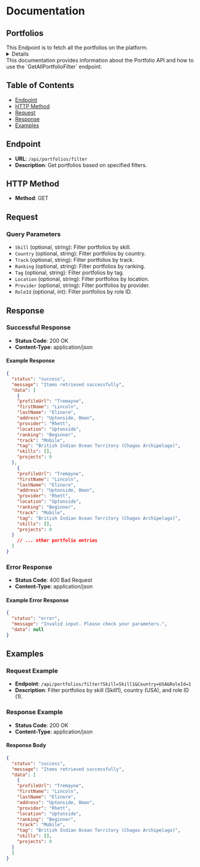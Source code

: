 # Documentation

## Portfolios

<summary>
This Endpoint is to fetch all the portfolios on the platform.
</summary>

<details>

### Get All Portfolios

- **GET** : `/api/explore/GetAllPortfolio` returns 
  ```
  {
  "data": [
    {
    "profileUrl": "Tremayne",
    "firstName": "Lincoln",
    "lastName": "Elinore",
    "address": "Uptonside, Oman",
    "provider": "Rhett",
    "location": "Uptonside",
    "ranking": "Beginner",
    "track": "Mobile",
    "tag": "British Indian Ocean Territory (Chagos Archipelago)",
    "skills": [],
    "projects": 0
  },
  {
    "profileUrl": "Tremayne",
    "firstName": "Lincoln",
    "lastName": "Elinore",
    "address": "Uptonside, Oman",
    "provider": "Rhett",
    "location": "Uptonside",
    "ranking": "Beginner",
    "track": "Mobile",
    "tag": "British Indian Ocean Territory (Chagos Archipelago)",
    "skills": [],
    "projects": 0
  }
    
  ],
  "message": "Items retireved successfully",
  "isSuccessful": true,
  "statusCode": 200
    }
  ```

- **GET** : `/api/explore/search/Jaclyn` returns
```
{
  "data": [
    {
    "profileUrl": "Tremayne",
    "firstName": "Lincoln",
    "lastName": "Elinore",
    "address": "Uptonside, Oman",
    "provider": "Rhett",
    "location": "Uptonside",
    "ranking": "Beginner",
    "track": "Mobile",
    "tag": "British Indian Ocean Territory (Chagos Archipelago)",
    "skills": [],
    "projects": 0
  }
  ],
  "message": "Items retireved successfully",
  "isSuccessful": true,
  "statusCode": 200
}
``` 


</details>
<summary>
This documentation provides information about the Portfolio API and how to use the `GetAllPortfolioFilter` endpoint.
</summary>

<detail>

## Table of Contents

- [Endpoint](#endpoint)
- [HTTP Method](#http-method)
- [Request](#request)
- [Response](#response)
- [Examples](#examples)

## Endpoint

- **URL**: `/api/portfolios/filter`
- **Description**: Get portfolios based on specified filters.

## HTTP Method

- **Method**: GET

## Request

### Query Parameters

- `Skill` (optional, string): Filter portfolios by skill.
- `Country` (optional, string): Filter portfolios by country.
- `Track` (optional, string): Filter portfolios by track.
- `Ranking` (optional, string): Filter portfolios by ranking.
- `Tag` (optional, string): Filter portfolios by tag.
- `Location` (optional, string): Filter portfolios by location.
- `Provider` (optional, string): Filter portfolios by provider.
- `RoleId` (optional, int): Filter portfolios by role ID.

## Response

### Successful Response

- **Status Code**: 200 OK
- **Content-Type**: application/json

#### Example Response

```json
{
  "status": "success",
  "message": "Items retrieved successfully",
  "data": [
    {
    "profileUrl": "Tremayne",
    "firstName": "Lincoln",
    "lastName": "Elinore",
    "address": "Uptonside, Oman",
    "provider": "Rhett",
    "location": "Uptonside",
    "ranking": "Beginner",
    "track": "Mobile",
    "tag": "British Indian Ocean Territory (Chagos Archipelago)",
    "skills": [],
    "projects": 0
  },
    {
    "profileUrl": "Tremayne",
    "firstName": "Lincoln",
    "lastName": "Elinore",
    "address": "Uptonside, Oman",
    "provider": "Rhett",
    "location": "Uptonside",
    "ranking": "Beginner",
    "track": "Mobile",
    "tag": "British Indian Ocean Territory (Chagos Archipelago)",
    "skills": [],
    "projects": 0
  }
    // ... other portfolio entries
  ]
}
```

### Error Response

- **Status Code**: 400 Bad Request
- **Content-Type**: application/json

#### Example Error Response

```json
{
  "status": "error",
  "message": "Invalid input. Please check your parameters.",
  "data": null
}
```

## Examples

### Request Example

- **Endpoint**: `/api/portfolios/filter?Skill=Skill1&Country=USA&RoleId=1`
- **Description**: Filter portfolios by skill (Skill1), country (USA), and role ID (1).

### Response Example

- **Status Code**: 200 OK
- **Content-Type**: application/json

#### Response Body

```json
{
  "status": "success",
  "message": "Items retrieved successfully",
  "data": [
    {
    "profileUrl": "Tremayne",
    "firstName": "Lincoln",
    "lastName": "Elinore",
    "address": "Uptonside, Oman",
    "provider": "Rhett",
    "location": "Uptonside",
    "ranking": "Beginner",
    "track": "Mobile",
    "tag": "British Indian Ocean Territory (Chagos Archipelago)",
    "skills": [],
    "projects": 0
  }
  ]
}
```

</detail>